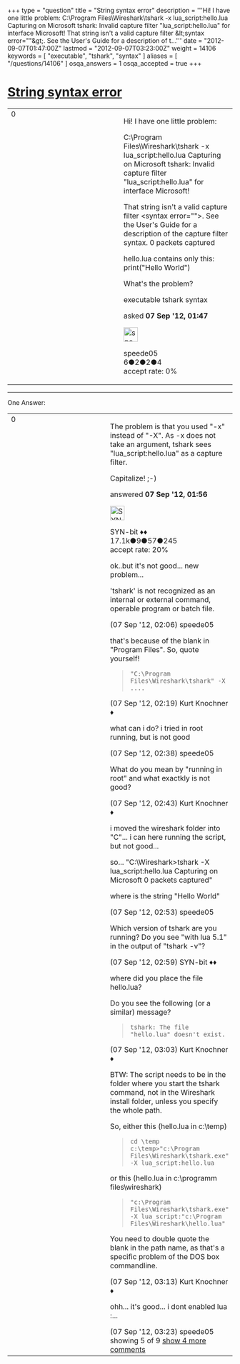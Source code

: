 +++
type = "question"
title = "String syntax error"
description = '''Hi! I have one little problem: C:&#92;Program Files&#92;Wireshark&#92;tshark -x lua_script:hello.lua Capturing on Microsoft tshark: Invalid capture filter &quot;lua_script:hello.lua&quot; for interface Microsoft! That string isn&#x27;t a valid capture filter &amp;lt;syntax error=&quot;&quot;&amp;gt;. See the User&#x27;s Guide for a description of t...'''
date = "2012-09-07T01:47:00Z"
lastmod = "2012-09-07T03:23:00Z"
weight = 14106
keywords = [ "executable", "tshark", "syntax" ]
aliases = [ "/questions/14106" ]
osqa_answers = 1
osqa_accepted = true
+++

<div class="headNormal">

# [String syntax error](/questions/14106/string-syntax-error)

</div>

<div id="main-body">

<div id="askform">

<table id="question-table" style="width:100%;"><colgroup><col style="width: 50%" /><col style="width: 50%" /></colgroup><tbody><tr class="odd"><td style="width: 30px; vertical-align: top"><div class="vote-buttons"><span id="post-14106-upvote" class="ajax-command post-vote up" rel="nofollow" title="I like this post (click again to cancel)"> </span><div id="post-14106-score" class="post-score" title="current number of votes">0</div><span id="post-14106-downvote" class="ajax-command post-vote down" rel="nofollow" title="I dont like this post (click again to cancel)"> </span> <span id="favorite-mark" class="ajax-command favorite-mark" rel="nofollow" title="mark/unmark this question as favorite (click again to cancel)"> </span><div id="favorite-count" class="favorite-count"></div></div></td><td><div id="item-right"><div class="question-body"><p>Hi! I have one little problem:</p><p>C:\Program Files\Wireshark\tshark -x lua_script:hello.lua Capturing on Microsoft tshark: Invalid capture filter "lua_script:hello.lua" for interface Microsoft!</p><p>That string isn't a valid capture filter &lt;syntax error=""&gt;. See the User's Guide for a description of the capture filter syntax. 0 packets captured</p><p>hello.lua contains only this: print("Hello World")</p><p>What's the problem?</p></div><div id="question-tags" class="tags-container tags"><span class="post-tag tag-link-executable" rel="tag" title="see questions tagged &#39;executable&#39;">executable</span> <span class="post-tag tag-link-tshark" rel="tag" title="see questions tagged &#39;tshark&#39;">tshark</span> <span class="post-tag tag-link-syntax" rel="tag" title="see questions tagged &#39;syntax&#39;">syntax</span></div><div id="question-controls" class="post-controls"></div><div class="post-update-info-container"><div class="post-update-info post-update-info-user"><p>asked <strong>07 Sep '12, 01:47</strong></p><img src="https://secure.gravatar.com/avatar/5c2ae72f5684890320d7616b442365a3?s=32&amp;d=identicon&amp;r=g" class="gravatar" width="32" height="32" alt="speede05&#39;s gravatar image" /><p><span>speede05</span><br />
<span class="score" title="6 reputation points">6</span><span title="2 badges"><span class="badge1">●</span><span class="badgecount">2</span></span><span title="2 badges"><span class="silver">●</span><span class="badgecount">2</span></span><span title="4 badges"><span class="bronze">●</span><span class="badgecount">4</span></span><br />
<span class="accept_rate" title="Rate of the user&#39;s accepted answers">accept rate:</span> <span title="speede05 has no accepted answers">0%</span></p></div></div><div id="comments-container-14106" class="comments-container"></div><div id="comment-tools-14106" class="comment-tools"></div><div class="clear"></div><div id="comment-14106-form-container" class="comment-form-container"></div><div class="clear"></div></div></td></tr></tbody></table>

------------------------------------------------------------------------

<div class="tabBar">

<span id="sort-top"></span>

<div class="headQuestions">

One Answer:

</div>

</div>

<span id="14107"></span>

<div id="answer-container-14107" class="answer accepted-answer">

<table style="width:100%;"><colgroup><col style="width: 50%" /><col style="width: 50%" /></colgroup><tbody><tr class="odd"><td style="width: 30px; vertical-align: top"><div class="vote-buttons"><span id="post-14107-upvote" class="ajax-command post-vote up" rel="nofollow" title="I like this post (click again to cancel)"> </span><div id="post-14107-score" class="post-score" title="current number of votes">0</div><span id="post-14107-downvote" class="ajax-command post-vote down" rel="nofollow" title="I dont like this post (click again to cancel)"> </span> <span class="accept-answer on" rel="nofollow" title="speede05 has selected this answer as the correct answer"> </span></div></td><td><div class="item-right"><div class="answer-body"><p>The problem is that you used "-x" instead of "-X". As -x does not take an argument, tshark sees "lua_script:hello.lua" as a capture filter.</p><p>Capitalize! ;-)</p></div><div class="answer-controls post-controls"></div><div class="post-update-info-container"><div class="post-update-info post-update-info-user"><p>answered <strong>07 Sep '12, 01:56</strong></p><img src="https://secure.gravatar.com/avatar/7901a94d8fdd1f9f47cda9a32fcfa177?s=32&amp;d=identicon&amp;r=g" class="gravatar" width="32" height="32" alt="SYN-bit&#39;s gravatar image" /><p><span>SYN-bit ♦♦</span><br />
<span class="score" title="17094 reputation points"><span>17.1k</span></span><span title="9 badges"><span class="badge1">●</span><span class="badgecount">9</span></span><span title="57 badges"><span class="silver">●</span><span class="badgecount">57</span></span><span title="245 badges"><span class="bronze">●</span><span class="badgecount">245</span></span><br />
<span class="accept_rate" title="Rate of the user&#39;s accepted answers">accept rate:</span> <span title="SYN-bit has 174 accepted answers">20%</span></p></div></div><div id="comments-container-14107" class="comments-container"><span id="14108"></span><div id="comment-14108" class="comment"><div id="post-14108-score" class="comment-score"></div><div class="comment-text"><p>ok..but it's not good... new problem...</p><p>'tshark' is not recognized as an internal or external command, operable program or batch file.</p></div><div id="comment-14108-info" class="comment-info"><span class="comment-age">(07 Sep '12, 02:06)</span> <span class="comment-user userinfo">speede05</span></div></div><span id="14109"></span><div id="comment-14109" class="comment"><div id="post-14109-score" class="comment-score"></div><div class="comment-text"><p>that's because of the blank in "Program Files". So, quote yourself!</p><blockquote><p><code>"C:\Program Files\Wireshark\tshark" -X ....</code></p></blockquote></div><div id="comment-14109-info" class="comment-info"><span class="comment-age">(07 Sep '12, 02:19)</span> <span class="comment-user userinfo">Kurt Knochner ♦</span></div></div><span id="14111"></span><div id="comment-14111" class="comment"><div id="post-14111-score" class="comment-score"></div><div class="comment-text"><p>what can i do? i tried in root running, but is not good</p></div><div id="comment-14111-info" class="comment-info"><span class="comment-age">(07 Sep '12, 02:38)</span> <span class="comment-user userinfo">speede05</span></div></div><span id="14112"></span><div id="comment-14112" class="comment"><div id="post-14112-score" class="comment-score"></div><div class="comment-text"><p>What do you mean by "running in root" and what exactkly is not good?</p></div><div id="comment-14112-info" class="comment-info"><span class="comment-age">(07 Sep '12, 02:43)</span> <span class="comment-user userinfo">Kurt Knochner ♦</span></div></div><span id="14113"></span><div id="comment-14113" class="comment"><div id="post-14113-score" class="comment-score"></div><div class="comment-text"><p>i moved the wireshark folder into "C"... i can here running the script, but not good...</p><p>so... "C:\Wireshark&gt;tshark -X lua_script:hello.lua Capturing on Microsoft 0 packets captured"</p><p>where is the string "Hello World"</p></div><div id="comment-14113-info" class="comment-info"><span class="comment-age">(07 Sep '12, 02:53)</span> <span class="comment-user userinfo">speede05</span></div></div><span id="14114"></span><div id="comment-14114" class="comment not_top_scorer"><div id="post-14114-score" class="comment-score"></div><div class="comment-text"><p>Which version of tshark are you running? Do you see "with lua 5.1" in the output of "tshark -v"?</p></div><div id="comment-14114-info" class="comment-info"><span class="comment-age">(07 Sep '12, 02:59)</span> <span class="comment-user userinfo">SYN-bit ♦♦</span></div></div><span id="14115"></span><div id="comment-14115" class="comment not_top_scorer"><div id="post-14115-score" class="comment-score"></div><div class="comment-text"><p>where did you place the file hello.lua?</p><p>Do you see the following (or a similar) message?</p><blockquote><p><code>tshark: The file "hello.lua" doesn't exist.</code></p></blockquote></div><div id="comment-14115-info" class="comment-info"><span class="comment-age">(07 Sep '12, 03:03)</span> <span class="comment-user userinfo">Kurt Knochner ♦</span></div></div><span id="14116"></span><div id="comment-14116" class="comment not_top_scorer"><div id="post-14116-score" class="comment-score"></div><div class="comment-text"><p>BTW: The script needs to be in the folder where you start the tshark command, not in the Wireshark install folder, unless you specify the whole path.</p><p>So, either this (hello.lua in c:\temp)</p><blockquote><p><code>cd \temp</code><br />
<code>c:\temp&gt;"c:\Program Files\Wireshark\tshark.exe" -X lua_script:hello.lua</code></p></blockquote><p>or this (hello.lua in c:\programm files\wireshark)</p><blockquote><p><code>"c:\Program Files\Wireshark\tshark.exe" -X lua_script:"c:\Program Files\Wireshark\hello.lua"</code></p></blockquote><p>You need to double quote the blank in the path name, as that's a specific problem of the DOS box commandline.</p></div><div id="comment-14116-info" class="comment-info"><span class="comment-age">(07 Sep '12, 03:13)</span> <span class="comment-user userinfo">Kurt Knochner ♦</span></div></div><span id="14117"></span><div id="comment-14117" class="comment not_top_scorer"><div id="post-14117-score" class="comment-score"></div><div class="comment-text"><p>ohh... it's good... i dont enabled lua :...</p></div><div id="comment-14117-info" class="comment-info"><span class="comment-age">(07 Sep '12, 03:23)</span> <span class="comment-user userinfo">speede05</span></div></div></div><div id="comment-tools-14107" class="comment-tools"><span class="comments-showing"> showing 5 of 9 </span> <a href="#" class="show-all-comments-link">show 4 more comments</a></div><div class="clear"></div><div id="comment-14107-form-container" class="comment-form-container"></div><div class="clear"></div></div></td></tr></tbody></table>

</div>

<div class="paginator-container-left">

</div>

</div>

</div>

